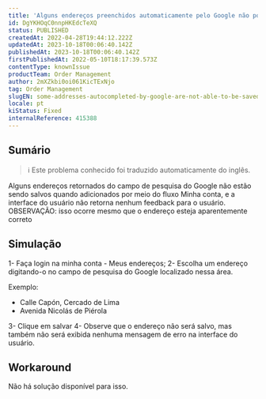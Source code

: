 ```yaml
---
title: 'Alguns endereços preenchidos automaticamente pelo Google não podem ser salvos em My Account'
id: DgYKHOqC0nnpHKEdcTeXQ
status: PUBLISHED
createdAt: 2022-04-28T19:44:12.222Z
updatedAt: 2023-10-18T00:06:40.142Z
publishedAt: 2023-10-18T00:06:40.142Z
firstPublishedAt: 2022-05-10T18:17:39.573Z
contentType: knownIssue
productTeam: Order Management
author: 2mXZkbi0oi061KicTExNjo
tag: Order Management
slugEN: some-addresses-autocompleted-by-google-are-not-able-to-be-saved-on-my-account
locale: pt
kiStatus: Fixed
internalReference: 415388
---
```


## Sumário

>ℹ️ Este problema conhecido foi traduzido automaticamente do inglês.


Alguns endereços retornados do campo de pesquisa do Google não estão sendo salvos quando adicionados por meio do fluxo Minha conta, e a interface do usuário não retorna nenhum feedback para o usuário.
OBSERVAÇÃO: isso ocorre mesmo que o endereço esteja aparentemente correto

## Simulação


1- Faça login na minha conta - Meus endereços;
2- Escolha um endereço digitando-o no campo de pesquisa do Google localizado nessa área.

Exemplo:
* Calle Capón, Cercado de Lima
* Avenida Nicolás de Piérola

3- Clique em salvar
4- Observe que o endereço não será salvo, mas também não será exibida nenhuma mensagem de erro na interface do usuário.


## Workaround


Não há solução disponível para isso.




